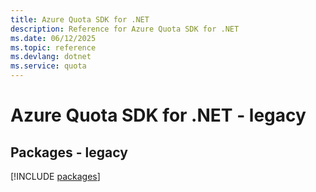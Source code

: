 ```yaml
---
title: Azure Quota SDK for .NET
description: Reference for Azure Quota SDK for .NET
ms.date: 06/12/2025
ms.topic: reference
ms.devlang: dotnet
ms.service: quota
---
```

# Azure Quota SDK for .NET - legacy
## Packages - legacy
[!INCLUDE [packages](quota-index.md)]